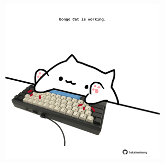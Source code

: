 <!-- built at 09/10/2022, 14:02:47 UTC -->
<p align="center">
  <img width="500" height="500" src="./ReadmeImage.svg">
</p>
